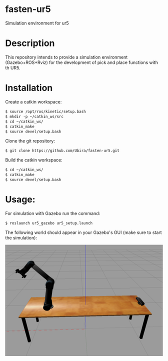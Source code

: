 # fasten-ur5
Simulation environment for ur5

# Description
This repository intends to provide a simulation environment (Gazebo+ROS+Rviz) for the development of pick and place functions with th UR5.

# Installation
Create a catkin workspace:

	$ source /opt/ros/kinetic/setup.bash
	$ mkdir -p ~/catkin_ws/src
	$ cd ~/catkin_ws/
	$ catkin_make
	$ source devel/setup.bash
   
Clone the git repository:

	$ git clone https://github.com/Ubira/fasten-ur5.git
		
Build the catkin workspace:

	$ cd ~/catkin_ws/
	$ catkin_make
	$ source devel/setup.bash
		
# Usage:
For simulation with Gazebo run the command:

	$ roslaunch ur5_gazebo ur5_setup.launch
		
The following world should appear in your Gazebo's GUI (make sure to start the simulation):

![alt text](https://github.com/Ubira/fasten-ur5/blob/master/images/Image1.png)
  
